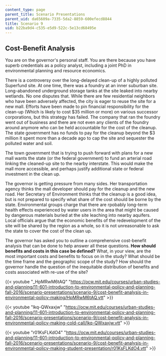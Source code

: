 ```yaml
---
content_type: page
parent_title: Scenario Presentations
parent_uid: da65609a-7335-5da2-8859-600efecd8844
title: Scenario 9
uid: b22ba9d4-c535-e5d9-522c-5e13cd68495e
---
```


Cost-Benefit Analysis
---------------------

You are on the governor's personal staff. You are there because you have superb credentials as a policy analyst, including a joint PhD in environmental planning and resource economics.

There is a controversy over the long-delayed clean-up of a highly polluted Superfund site. At one time, there was a foundry at an inner suburban site. Long-abandoned underground storage tanks at the site leaked into nearby wetlands. No one disputes that. While there are few residential neighbors who have been adversely affected, the city is eager to reuse the site for a new mall. Efforts have been made to pin financial responsibility for the clean-up (Which is likely to cost $35 million or more) on various successor corporations, but this strategy has failed. The company that ran the foundry went out of business and there are not even any clients of the foundry around anymore who can be held accountable for the cost of the cleanup. The state government has no funds to pay for the cleanup beyond the $3 million it spent more than a decade ago to cap the site and sequester the polluted water and soil.

The town government that is trying to push forward with plans for a new mall wants the state (or the federal government) to fund an arterial road linking the cleaned-up site to the nearby interstate. This would make the mall more accessible, and perhaps justify additional state or federal investment in the clean up.

The governor is getting pressure from many sides. Her transportation agency thinks the mall developer should pay for the cleanup and the new road. Her Secretary of Environment thinks that the cleanup is a good idea, but is not prepared to specify what share of the cost should be borne by the state. Environmental groups charge that there are rpobably long-term health effects experienced by water users in the area that might be caused by dangerous materials buried at the site leaching into nearby aquifers. Local officials argue that the economic benefits of the redevelopment of the site will be shared by the region as a whole, so it is not unreasonable to ask the state to cover the cost of the clean up.

The governor has asked you to outline a comprehensive cost-benefit analysis that can be done to help answer all these questions. **How should benefits and costs in this case be defined?** What, in your view, are the most important costs and benefits to focus on in the study? What should be the time frame and the geographic scope of the study? How should the governor handle the question of the inequitable distribution of benefits and costs associated with re-use of the site?

{{< youtube "_HpMRwM6tAQ" "https://ocw.mit.edu/courses/urban-studies-and-planning/11-601-introduction-to-environmental-policy-and-planning-fall-2016/scenario-presentations/scenario-9/cost-benefit-analysis-in-environmental-policy-making/HpMRwM6tAQ.vtt" >}}

{{< youtube "lkq-QWxaxjw" "https://ocw.mit.edu/courses/urban-studies-and-planning/11-601-introduction-to-environmental-policy-and-planning-fall-2016/scenario-presentations/scenario-9/cost-benefit-analysis-in-environmental-policy-making-cold-call/lkq-QWxaxjw.vtt" >}}

{{< youtube "r01KsFLKdO4" "https://ocw.mit.edu/courses/urban-studies-and-planning/11-601-introduction-to-environmental-policy-and-planning-fall-2016/scenario-presentations/scenario-9/cost-benefit-analysis-in-environmental-policy-making-student-presentation/r01KsFLKdO4.vtt" >}}